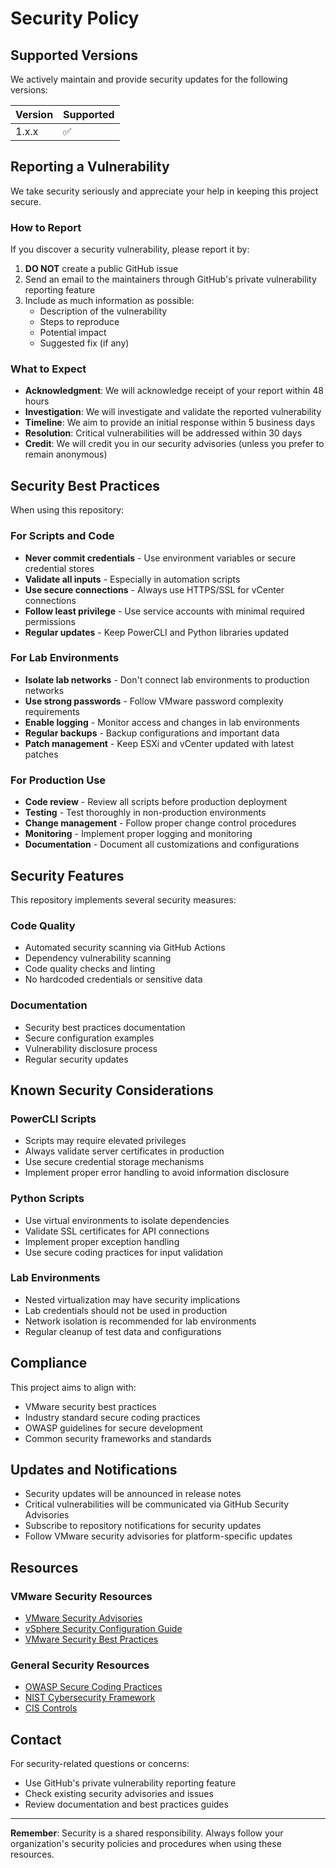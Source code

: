 # Security Policy

## Supported Versions

We actively maintain and provide security updates for the following versions:

| Version | Supported          |
| ------- | ------------------ |
| 1.x.x   | :white_check_mark: |

## Reporting a Vulnerability

We take security seriously and appreciate your help in keeping this project secure.

### How to Report

If you discover a security vulnerability, please report it by:

1. **DO NOT** create a public GitHub issue
2. Send an email to the maintainers through GitHub's private vulnerability reporting feature
3. Include as much information as possible:
   - Description of the vulnerability
   - Steps to reproduce
   - Potential impact
   - Suggested fix (if any)

### What to Expect

- **Acknowledgment**: We will acknowledge receipt of your report within 48 hours
- **Investigation**: We will investigate and validate the reported vulnerability
- **Timeline**: We aim to provide an initial response within 5 business days
- **Resolution**: Critical vulnerabilities will be addressed within 30 days
- **Credit**: We will credit you in our security advisories (unless you prefer to remain anonymous)

## Security Best Practices

When using this repository:

### For Scripts and Code

- **Never commit credentials** - Use environment variables or secure credential stores
- **Validate all inputs** - Especially in automation scripts
- **Use secure connections** - Always use HTTPS/SSL for vCenter connections
- **Follow least privilege** - Use service accounts with minimal required permissions
- **Regular updates** - Keep PowerCLI and Python libraries updated

### For Lab Environments

- **Isolate lab networks** - Don't connect lab environments to production networks
- **Use strong passwords** - Follow VMware password complexity requirements
- **Enable logging** - Monitor access and changes in lab environments
- **Regular backups** - Backup configurations and important data
- **Patch management** - Keep ESXi and vCenter updated with latest patches

### For Production Use

- **Code review** - Review all scripts before production deployment
- **Testing** - Test thoroughly in non-production environments
- **Change management** - Follow proper change control procedures
- **Monitoring** - Implement proper logging and monitoring
- **Documentation** - Document all customizations and configurations

## Security Features

This repository implements several security measures:

### Code Quality

- Automated security scanning via GitHub Actions
- Dependency vulnerability scanning
- Code quality checks and linting
- No hardcoded credentials or sensitive data

### Documentation

- Security best practices documentation
- Secure configuration examples
- Vulnerability disclosure process
- Regular security updates

## Known Security Considerations

### PowerCLI Scripts

- Scripts may require elevated privileges
- Always validate server certificates in production
- Use secure credential storage mechanisms
- Implement proper error handling to avoid information disclosure

### Python Scripts

- Use virtual environments to isolate dependencies
- Validate SSL certificates for API connections
- Implement proper exception handling
- Use secure coding practices for input validation

### Lab Environments

- Nested virtualization may have security implications
- Lab credentials should not be used in production
- Network isolation is recommended for lab environments
- Regular cleanup of test data and configurations

## Compliance

This project aims to align with:

- VMware security best practices
- Industry standard secure coding practices
- OWASP guidelines for secure development
- Common security frameworks and standards

## Updates and Notifications

- Security updates will be announced in release notes
- Critical vulnerabilities will be communicated via GitHub Security Advisories
- Subscribe to repository notifications for security updates
- Follow VMware security advisories for platform-specific updates

## Resources

### VMware Security Resources

- [VMware Security Advisories](https://www.vmware.com/security/advisories.html)
- [vSphere Security Configuration Guide](https://docs.vmware.com/en/VMware-vSphere/7.0/com.vmware.vsphere.security.doc/GUID-52188148-C579-4F6A-8335-CFBCE0DD2167.html)
- [VMware Security Best Practices](https://www.vmware.com/security/hardening-guides.html)

### General Security Resources

- [OWASP Secure Coding Practices](https://owasp.org/www-project-secure-coding-practices-quick-reference-guide/)
- [NIST Cybersecurity Framework](https://www.nist.gov/cyberframework)
- [CIS Controls](https://www.cisecurity.org/controls/)

## Contact

For security-related questions or concerns:

- Use GitHub's private vulnerability reporting feature
- Check existing security advisories and issues
- Review documentation and best practices guides

---

**Remember**: Security is a shared responsibility. Always follow your organization's security policies and procedures when using these resources.